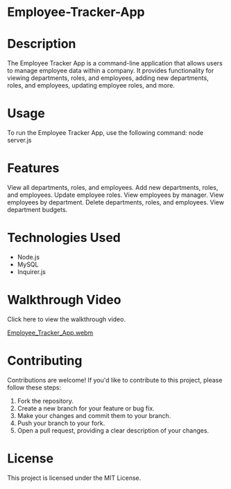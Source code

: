 # Employee-Tracker-App

# Description

The Employee Tracker App is a command-line application that allows users to manage employee data within a company. It provides functionality for viewing departments, roles, and employees, adding new departments, roles, and employees, updating employee roles, and more.

# Usage

To run the Employee Tracker App, use the following command: node server.js


# Features

View all departments, roles, and employees.
Add new departments, roles, and employees.
Update employee roles.
View employees by manager.
View employees by department.
Delete departments, roles, and employees.
View department budgets.

# Technologies Used

- Node.js
- MySQL
- Inquirer.js

# Walkthrough Video
Click here to view the walkthrough video.

[Employee_Tracker_App.webm](https://github.com/JMcKenna01/Employee-Tracker-App/assets/147211404/52576068-6b8e-4685-b0b9-56b1b77b2885)


# Contributing

Contributions are welcome! If you'd like to contribute to this project, please follow these steps:

1. Fork the repository.
2. Create a new branch for your feature or bug fix.
3. Make your changes and commit them to your branch.
4. Push your branch to your fork.
5. Open a pull request, providing a clear description of your changes.

# License
This project is licensed under the MIT License.
